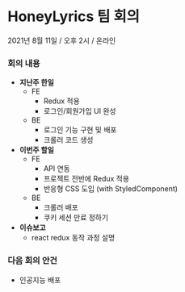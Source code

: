 # HoneyLyrics 팀 회의
2021년 8월 11일 / 오후 2시 / 온라인

### **회의 내용**
- **지난주 한일**
  - FE
    - Redux 적용
    - 로그인/회원가입 UI 완성
  - BE
    - 로그인 기능 구현 및 배포
    - 크롤러 코드 생성
- **이번주 할일**
  - FE
    - API 연동
    - 프로젝트 전반에 Redux 적용
    - 반응형 CSS 도입 (with StyledComponent)
  - BE
    - 크롤러 배포
    - 쿠키 세션 만료 정하기
- **이슈보고**
  - react redux 동작 과정 설명
### **다음 회의 안건**
  - 인공지능 배포
